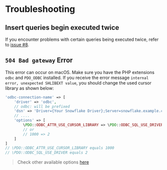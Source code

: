 # Troubleshooting

## Insert queries begin executed twice

If you encounter problems with certain queries being executed twice, refer to
[issue #8](https://github.com/yoramdelangen/laravel-pdo-odbc/issues/8).

## `504 Bad gateway` Error

This error can occur on macOS. Make sure you have the PHP extensions `odbc` and
`PDO_ODBC` installed. If you receive the error message
`internal error, unexpected SHLIBEXT value`, you should change the used cursor
library as shown below:

```php
'odbc-connection-name' => [
    'driver' => 'odbc',
    // odbc: will be prefixed
    'dsn' => 'Driver={Your Snowflake Driver};Server=snowflake.example.com',
    // ....
    'options' => [
        \PDO::ODBC_ATTR_USE_CURSOR_LIBRARY => \PDO::ODBC_SQL_USE_DRIVER
        // or
        // 1000 => 2
    ]
]
// \PDO::ODBC_ATTR_USE_CURSOR_LIBRARY equals 1000
// \PDO::ODBC_SQL_USE_DRIVER equals 2
```

> Check other available options [here](https://www.php.net/manual/en/ref.pdo-odbc.php)
